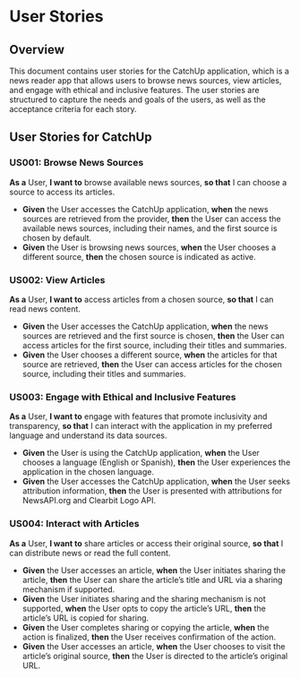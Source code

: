 # User Stories

## Overview
This document contains user stories for the CatchUp application, which is a news reader app that allows users to browse news sources, view articles, and engage with ethical and inclusive features. The user stories are structured to capture the needs and goals of the users, as well as the acceptance criteria for each story.

## User Stories for CatchUp

### US001: Browse News Sources
**As a** User, **I want to** browse available news sources, **so that** I can choose a source to access its articles.
- **Given** the User accesses the CatchUp application, **when** the news sources are retrieved from the provider, **then** the User can access the available news sources, including their names, and the first source is chosen by default.
- **Given** the User is browsing news sources, **when** the User chooses a different source, **then** the chosen source is indicated as active.

### US002: View Articles
**As a** User, **I want to** access articles from a chosen source, **so that** I can read news content.
- **Given** the User accesses the CatchUp application, **when** the news sources are retrieved and the first source is chosen, **then** the User can access articles for the first source, including their titles and summaries.
- **Given** the User chooses a different source, **when** the articles for that source are retrieved, **then** the User can access articles for the chosen source, including their titles and summaries.

### US003: Engage with Ethical and Inclusive Features
**As a** User, **I want to** engage with features that promote inclusivity and transparency, **so that** I can interact with the application in my preferred language and understand its data sources.
- **Given** the User is using the CatchUp application, **when** the User chooses a language (English or Spanish), **then** the User experiences the application in the chosen language.
- **Given** the User accesses the CatchUp application, **when** the User seeks attribution information, **then** the User is presented with attributions for NewsAPI.org and Clearbit Logo API.

### US004: Interact with Articles
**As a** User, **I want to** share articles or access their original source, **so that** I can distribute news or read the full content.
- **Given** the User accesses an article, **when** the User initiates sharing the article, **then** the User can share the article’s title and URL via a sharing mechanism if supported.
- **Given** the User initiates sharing and the sharing mechanism is not supported, **when** the User opts to copy the article’s URL, **then** the article’s URL is copied for sharing.
- **Given** the User completes sharing or copying the article, **when** the action is finalized, **then** the User receives confirmation of the action.
- **Given** the User accesses an article, **when** the User chooses to visit the article’s original source, **then** the User is directed to the article’s original URL.
